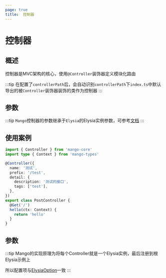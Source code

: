 ```yaml
---
page: true
title:  控制器
---
```


# 控制器

## 概述
控制器是MVC架构的核心，使用`@Controller`装饰器定义模块化路由

:::tip
在配置了`controllerPath`后，会自动识别`controllerPath`下`index.ts`中默认导出的被`Controller`装饰器装饰的类作为控制器
:::


## 参数
:::tip
`Mango`控制器的参数继承于`Elysia`的Elysia实例参数，可参考[文档](https://elysiajs.com/patterns/configuration.html#strictpath)
:::

## 使用案例
```ts
import { Controller } from 'mango-core'
import type { Context } from 'mango-types'

@Controller({
  name: '测试',
  prefix: '/test',
  detail: {
    description: '测试的接口',
    tags: ['test'],
  },
})
export class PostController {
  @Get('/')
  hello(ctx: Context) {
    return 'hello'
  }
}
```

## 参数
:::tip
Mango的实现原理为将每个Controller就是一个Elysia实例，最后注册到根Elysia示例上

所以配置项与[ElysiaOption](./config)一致
:::
